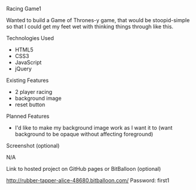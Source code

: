 Racing Game1

Wanted to build a Game of Thrones-y game, that would be stoopid-simple so that I could get my feet wet with thinking things through like this.

Technologies Used

* HTML5
* CSS3
* JavaScript
* jQuery

Existing Features

* 2 player racing
* background image
* reset button

Planned Features

* I'd like to make my background image work as I want it to (want background to be opaque without affecting foreground)

Screenshot (optional)

N/A

Link to hosted project on GitHub pages or BitBalloon (optional)

http://rubber-tapper-alice-48680.bitballoon.com/
Password: first1